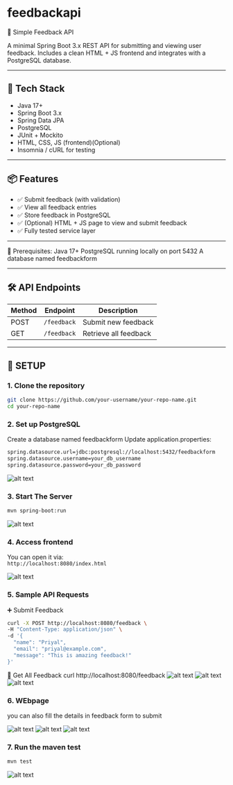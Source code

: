 # feedbackapi
📮 Simple Feedback API

A minimal Spring Boot 3.x REST API for submitting and viewing user feedback. Includes a clean HTML + JS frontend and integrates with a PostgreSQL database.

---

## 🚀 Tech Stack

- Java 17+
- Spring Boot 3.x
- Spring Data JPA
- PostgreSQL
- JUnit + Mockito
- HTML, CSS, JS (frontend)(Optional)
- Insomnia / cURL for testing

---

## 📦 Features

- ✅ Submit feedback (with validation)
- ✅ View all feedback entries
- ✅ Store feedback in PostgreSQL
- ✅ (Optional) HTML + JS page to view and submit feedback
- ✅ Fully tested service layer

---

📌 Prerequisites:
Java 17+
PostgreSQL running locally on port 5432
A database named feedbackform

---

## 🛠️ API Endpoints

| Method | Endpoint     | Description              |
|--------|--------------|--------------------------|
| POST   | `/feedback`  | Submit new feedback      |
| GET    | `/feedback`  | Retrieve all feedback    |


---

## 🔧 SETUP

### 1. Clone the repository

```bash
git clone https://github.com/your-username/your-repo-name.git
cd your-repo-name
```

### 2.  Set up PostgreSQL

Create a database named feedbackform
Update application.properties:
```bash
spring.datasource.url=jdbc:postgresql://localhost:5432/feedbackform
spring.datasource.username=your_db_username
spring.datasource.password=your_db_password
```
![alt text](image.png)

### 3. Start The Server
```bash
mvn spring-boot:run
```
![alt text](image-1.png)

### 4. Access frontend

You can open it via:  
`http://localhost:8080/index.html`

![alt text](image-2.png)

### 5. Sample API Requests

➕ Submit Feedback
``` bash 
curl -X POST http://localhost:8080/feedback \
-H "Content-Type: application/json" \
-d '{
  "name": "Priyal",
  "email": "priyal@example.com",
  "message": "This is amazing feedback!"
}'
```

📄 Get All Feedback
curl http://localhost:8080/feedback
![alt text](image-4.png)
![alt text](image-3.png)
![alt text](image-5.png)

### 6. WEbpage 
you can also fill the details in feedback form to submit

![alt text](image-6.png)
![alt text](image-7.png)
![alt text](image-8.png)

### 7. Run the maven test

``` bash
mvn test
```

![alt text](image-9.png)